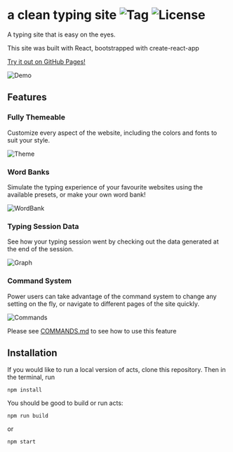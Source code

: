 # a clean typing site ![Tag](https://img.shields.io/github/v/tag/Univa/acts?sort=semver) ![License](https://img.shields.io/github/license/Univa/acts)

A typing site that is easy on the eyes.

This site was built with React, bootstrapped with create-react-app

[Try it out on GitHub Pages!](https://univa.github.io/acts/)

![Demo](https://user-images.githubusercontent.com/41708691/83413925-9e326900-a3ea-11ea-8c96-4f2db473590f.gif)

## Features

### Fully Themeable
Customize every aspect of the website, including the colors and fonts to suit your style.

![Theme](https://user-images.githubusercontent.com/41708691/83415304-e5b9f480-a3ec-11ea-8086-04baea8371eb.gif)

### Word Banks
Simulate the typing experience of your favourite websites using the available presets, or make your own word bank!

![WordBank](https://user-images.githubusercontent.com/41708691/83417331-f1f38100-a3ef-11ea-8b29-b613a64c54e3.gif)

### Typing Session Data
See how your typing session went by checking out the data generated at the end of the session.

![Graph](https://user-images.githubusercontent.com/41708691/83423831-88787000-a3f9-11ea-8ae9-13ad3de15885.gif)

### Command System
Power users can take advantage of the command system to change any setting on the fly, or navigate to different pages of the site quickly.

![Commands](https://user-images.githubusercontent.com/41708691/83425560-e1e19e80-a3fb-11ea-9232-484715f2e555.gif)

Please see [COMMANDS.md](./COMMANDS.md) to see how to use this feature

## Installation

If you would like to run a local version of acts, clone this repository. Then in the terminal, run

    npm install

You should be good to build or run acts:

    npm run build

or

    npm start
